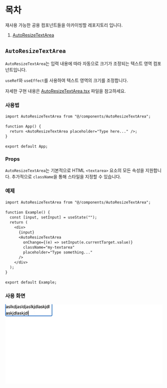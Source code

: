 # 목차

재사용 가능한 공용 컴포넌트들을 아카이빙할 레포지토리 입니다.

1. [AutoResizeTextArea](#autoresizetextarea)

## `AutoResizeTextArea`

`AutoResizeTextArea`는 입력 내용에 따라 자동으로 크기가 조정되는 텍스트 영역 컴포넌트입니다.

`useRef`와 `useEffect`를 사용하여 텍스트 영역의 크기를 조정합니다.

자세한 구현 내용은 [AutoResizeTextArea.tsx](src/components/AutoResizeTextArea.tsx) 파일을 참고하세요.

### 사용법

```tsx
import AutoResizeTextArea from "@/components/AutoResizeTextArea";

function App() {
  return <AutoResizeTextArea placeholder="Type here..." />;
}

export default App;
```

### Props

`AutoResizeTextArea`는 기본적으로 HTML `<textarea>` 요소의 모든 속성을 지원합니다. 추가적으로 `className`을 통해 스타일을 지정할 수 있습니다.

### 예제

```tsx
import AutoResizeTextArea from "@/components/AutoResizeTextArea";

function Example() {
  const [input, setInput] = useState("");
  return (
    <div>
      {input}
      <AutoResizeTextArea
        onChange={(e) => setInput(e.currentTarget.value)}
        className="my-textarea"
        placeholder="Type something..."
      />
    </div>
  );
}

export default Example;
```

### 사용 **화면**

![alt text](./src/assets/AutoResizeTextArea.gif)
